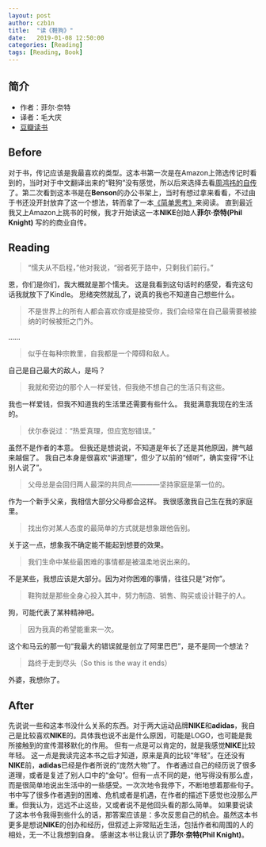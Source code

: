 ```yaml
---
layout: post
author: czb1n
title:  "读《鞋狗》"
date:   2019-01-08 12:50:00
categories: [Reading]
tags: [Reading, Book]
---
```


## 简介
- 作者：菲尔·奈特
- 译者：毛大庆
- [豆瓣读书](https://book.douban.com/subject/26860776/)

## Before

对于书，传记应该是我最喜欢的类型。这本书第一次是在Amazon上筛选传记时看到的，当时对于中文翻译出来的“鞋狗”没有感觉，所以后来选择去看[周鸿祎的自传](https://book.douban.com/subject/27173866/)了。第二次看到这本书是在**Benson**的办公书架上，当时有想过拿来看看，不过由于书还没开封放弃了这一个想法，转而拿了一本[《简单思考》](https://read.douban.com/ebook/25901824/)来阅读。
直到最近我又上Amazon上挑书的时候，我才开始读这一本**NIKE**创始人**菲尔·奈特(Phil Knight)** 写的的商业自传。

## Reading

> “懦夫从不启程，”他对我说，“弱者死于路中，只剩我们前行。”

恩，你们是你们，我大概就是那个懦夫。
这是我看到这句话时的感受，看完这句话我就放下了Kindle。
思绪突然就乱了，说真的我也不知道自己想些什么。

> 不是世界上的所有人都会喜欢你或是接受你，我们会经常在自己最需要被接纳的时候被拒之门外。

……

> 似乎在每种宗教里，自我都是一个障碍和敌人。

自己是自己最大的敌人，是吗？

> 我就和旁边的那个人一样爱钱，但我绝不想自己的生活只有这些。

我也一样爱钱，但我不知道我的生活里还需要有些什么。
我挺满意我现在的生活的。

> 伏尔泰说过：“热爱真理，但应宽恕错误。”

虽然不是作者的本意。
但我还是想说说，不知道是年长了还是其他原因，脾气越来越倔了。
我自己本身是很喜欢“讲道理”，但少了以前的“倾听”，确实变得“不让别人说了”。

> 父母总是会回归两人最深的共同点————坚持家庭是第一位的。

作为一个新手父亲，我相信大部分父母都会这样。
我很感激我自己生在我的家庭里。

> 找出你对某人态度的最简单的方式就是想象跟他告别。

关于这一点，想象我不确定能不能起到想要的效果。

> 我们生命中某些最困难的事情都是被温柔地说出来的。

不是某些，我想应该是大部分。因为对你困难的事情，往往只是“对你”。

> 鞋狗就是那些全身心投入其中，努力制造、销售、购买或设计鞋子的人。

狗，可能代表了某种精神吧。

> 因为我真的希望能重来一次。

这个和马云的那一句“我最大的错误就是创立了阿里巴巴”，是不是同一个想法？

> 路终于走到尽头（So this is the way it ends）

外婆，我想你了。

## After

先说说一些和这本书没什么关系的东西。对于两大运动品牌**NIKE**和**adidas**，我自己是比较喜欢**NIKE**的。具体我也说不出是什么原因，可能是LOGO，也可能是我所接触到的宣传潜移默化的作用。
但有一点是可以肯定的，就是我感觉**NIKE**比较年轻。
这一点是我读完这本书之后才知道，原来是真的比较“年轻”。在还没有**NIKE**前，**adidas**已经是作者所说的“庞然大物”了。
作者通过自己的经历说了很多道理，或者是复述了别人口中的“金句”。但有一点不同的是，他写得没有那么虚，而是很简单地说出生活中的一些感受。一次次地令我停下，不断地想着那些句子。
书中写了很多作者遇到的困难、危机或者是机遇，在作者的描述下感觉也没那么严重。但我认为，远远不止这些，又或者说不是他回头看的那么简单。
如果要说读了这本书令我得到些什么的话，那答案应该是：多次反思自己的机会。虽然这本书更多是想说**NIKE**的创办和经历，但叙述上非常贴近生活，包括作者和周围的人的相处，无一不让我想到自身。
感谢这本书让我认识了**菲尔·奈特(Phil Knight)**。
